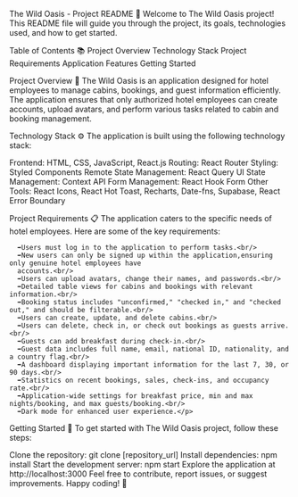 The Wild Oasis - Project README 🌿
Welcome to The Wild Oasis project! This README file will guide you through the project, its goals, technologies used, and how to get started.

Table of Contents 📚
Project Overview
Technology Stack
Project Requirements
Application Features
Getting Started

Project Overview 🏨
The Wild Oasis is an application designed for hotel employees to manage cabins, bookings, and guest information efficiently. The application ensures that only authorized hotel employees can create accounts, upload avatars, and perform various tasks related to cabin and booking management.

Technology Stack ⚙️
The application is built using the following technology stack:

Frontend: HTML, CSS, JavaScript, React.js
Routing: React Router
Styling: Styled Components
Remote State Management: React Query
UI State Management: Context API
Form Management: React Hook Form
Other Tools: React Icons, React Hot Toast, Recharts, Date-fns, Supabase, React Error Boundary

Project Requirements 📋
The application caters to the specific needs of hotel employees. Here are some of the key requirements:

      ➡️Users must log in to the application to perform tasks.<br/>
      ➡️New users can only be signed up within the application,ensuring only genuine hotel employees have
      accounts.<br/>
      ➡️Users can upload avatars, change their names, and passwords.<br/>
      ➡️Detailed table views for cabins and bookings with relevant information.<br/>
      ➡️Booking status includes "unconfirmed," "checked in," and "checked out," and should be filterable.<br/>
      ➡️Users can create, update, and delete cabins.<br/>
      ➡️Users can delete, check in, or check out bookings as guests arrive.<br/>
      ➡️Guests can add breakfast during check-in.<br/>
      ➡️Guest data includes full name, email, national ID, nationality, and a country flag.<br/>
      ➡️A dashboard displaying important information for the last 7, 30, or 90 days.<br/>
      ➡️Statistics on recent bookings, sales, check-ins, and occupancy rate.<br/>
      ➡️Application-wide settings for breakfast price, min and max nights/booking, and max guests/booking.<br/>
      ➡️Dark mode for enhanced user experience.</p>

Getting Started 🚀
To get started with The Wild Oasis project, follow these steps:

Clone the repository: git clone [repository_url]
Install dependencies: npm install
Start the development server: npm start
Explore the application at http://localhost:3000
Feel free to contribute, report issues, or suggest improvements. Happy coding! 🌟
